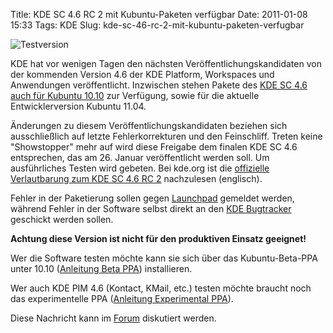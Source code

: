 Title: KDE SC 4.6 RC 2 mit Kubuntu-Paketen verfügbar
Date: 2011-01-08 15:33
Tags: KDE
Slug: kde-sc-46-rc-2-mit-kubuntu-paketen-verfugbar

![Testversion](http://wiki.kubuntu-de.org/images/Testsoftware48x48.png)

KDE
hat vor wenigen Tagen den nächsten Veröffentlichungskandidaten von der
kommenden Version 4.6 der KDE Platform, Workspaces und Anwendungen
veröffentlicht. Inzwischen stehen Pakete des [KDE SC 4.6 auch für
Kubuntu
10.10](http://www.kubuntu.org/news/kde-4.6-rc-2 "http://www.kubuntu.org/news/kde-4.6-rc-2")
zur Verfügung, sowie für die aktuelle Entwicklerversion Kubuntu 11.04.


Änderungen zu diesem Veröffentlichungskandidaten beziehen sich
ausschließlich auf letzte Fehlerkorrekturen und den Feinschliff. Treten
keine "Showstopper" mehr auf wird diese Freigabe dem finalen KDE SC 4.6
entsprechen, das am 26. Januar veröffentlicht werden soll. Um
ausführliches Testen wird gebeten. Bei kde.org ist die [offizielle
Verlautbarung zum KDE SC 4.6 RC
2](http://kde.org/announcements/announce-4.6-rc2.php "http://kde.org/announcements/announce-4.6-rc2.php")
nachzulesen (englisch).


<!--break--><!--break-->

Fehler in der Paketierung sollen gegen
[Launchpad](https://bugs.launchpad.net/kubuntu-ppa "https://bugs.launchpad.net/kubuntu-ppa")
gemeldet werden, während Fehler in der Software selbst direkt an den
[KDE Bugtracker](http://bugs.kde.org "http://bugs.kde.org") geschickt
werden sollen.


**Achtung diese Version ist nicht für den produktiven Einsatz
geeignet!**


Wer die Software testen möchte kann sie sich über das Kubuntu-Beta-PPA
unter 10.10 ([Anleitung Beta
PPA](http://wiki.kubuntu-de.org/Installation/Upgrade/Kubuntu_10.10_auf_KDE_4.6_aktualisieren "http://wiki.kubuntu-de.org/Installation/Upgrade/Kubuntu_10.10_auf_KDE_4.6_aktualisieren"))
installieren.


Wer auch KDE PIM 4.6 (Kontact, KMail, etc.) testen möchte braucht noch
das experimentelle PPA ([Anleitung Experimental
PPA](http://wiki.kubuntu-de.org/Konfiguration/Programme_installieren/Paketmanagement/Paketquellen/Maverick/ExperimentalPPA "http://wiki.kubuntu-de.org/Konfiguration/Programme_installieren/Paketmanagement/Paketquellen/Maverick/ExperimentalPPA")).


Diese Nachricht kann im
[Forum](http://forum.kubuntu-de.org/index.php?board=1.0 "http://forum.kubuntu-de.org/index.php?board=1.0")
diskutiert werden.




